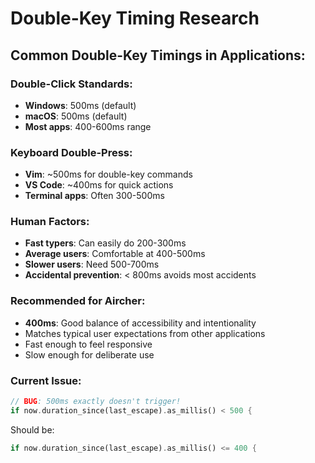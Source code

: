 # Double-Key Timing Research

## Common Double-Key Timings in Applications:

### **Double-Click Standards:**
- **Windows**: 500ms (default)
- **macOS**: 500ms (default) 
- **Most apps**: 400-600ms range

### **Keyboard Double-Press:**
- **Vim**: ~500ms for double-key commands
- **VS Code**: ~400ms for quick actions
- **Terminal apps**: Often 300-500ms

### **Human Factors:**
- **Fast typers**: Can easily do 200-300ms
- **Average users**: Comfortable at 400-500ms  
- **Slower users**: Need 500-700ms
- **Accidental prevention**: < 800ms avoids most accidents

### **Recommended for Aircher:**
- **400ms**: Good balance of accessibility and intentionality
- Matches typical user expectations from other applications
- Fast enough to feel responsive
- Slow enough for deliberate use

### **Current Issue:**
```rust
// BUG: 500ms exactly doesn't trigger!
if now.duration_since(last_escape).as_millis() < 500 {
```

Should be:
```rust  
if now.duration_since(last_escape).as_millis() <= 400 {
```